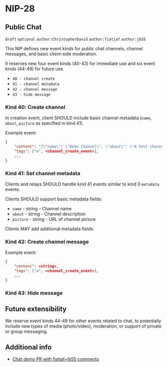 
NIP-28
======

Public Chat
-----------

`draft` `optional` `author:ChristopherDavid` `author:fiatjaf` `author:jb55`

This NIP defines new event kinds for public chat channels, channel messages, and basic client-side moderation.

It reserves new four event kinds (40-43) for immediate use and six event kinds (44-49) for future use.

- `40 - channel create`
- `41 - channel metadata`
- `42 - channel message`
- `43 - hide message`

### Kind 40: Create channel

In creation event, client SHOULD include basic channel metadata (`name`, `about`, `picture` as specified in kind 41).

Example event:

```json
{
    "content": "{\"name\": \"Demo Channel\", \"about\": \"A test channel.\", \"picture\": \"https://placekitten.com/200/200\"}",
    "tags": ["e", <channel_create_event>],
    ...
}
```


### Kind 41: Set channel metadata

Clients and relays SHOULD handle kind 41 events similar to kind 0 `metadata` events.

Clients SHOULD support basic metadata fields:

- `name` - string - Channel name
- `about` - string - Channel description
- `picture` - string - URL of channel picture

Clients MAY add additional metadata fields.


### Kind 42: Create channel message

Example event:

```json
{
    "content": <string>,
    "tags": ["e", <channel_create_event>],
    ...
}
```

### Kind 43: Hide message





Future extensibility
--------------------

We reserve event kinds 44-49 for other events related to chat, to potentially include new types of media (photo/video), moderation, or support of private or group messaging.



Additional info
---------------

- [Chat demo PR with fiatjaf+jb55 comments](https://github.com/ArcadeCity/arcade/pull/28)
